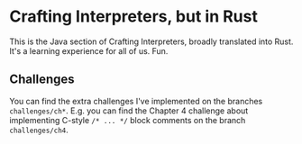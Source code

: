 # Crafting Interpreters, but in Rust

This is the Java section of Crafting Interpreters, broadly translated into Rust. It's a learning experience for all of us. Fun.

## Challenges

You can find the extra challenges I've implemented on the branches `challenges/ch*`. E.g. you can find the Chapter 4 challenge about implementing C-style `/* ... */` block comments on the branch `challenges/ch4`.